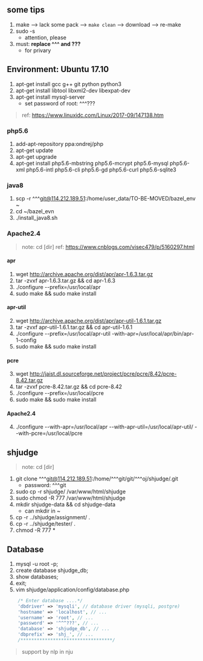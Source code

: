 ## some tips
1. make --> lack some pack --> ```make clean``` --> download --> re-make
2. sudo -s
    + attention, please
3. must: **replace ^^^ and ???**
    + for privary

## Environment: Ubuntu 17.10
1. apt-get install gcc g++ git python python3
2. apt-get install libtool libxml2-dev libexpat-dev
3. apt-get install mysql-server
    + set password of root: ^^^???

>ref: https://www.linuxidc.com/Linux/2017-09/147138.htm

### php5.6
1. add-apt-repository ppa:ondrej/php
1. apt-get update
1. apt-get upgrade
1. apt-get install php5.6-mbstring php5.6-mcrypt php5.6-mysql php5.6-xml php5.6-intl php5.6-cli php5.6-gd php5.6-curl php5.6-sqlite3

### java8
1. scp -r ^^^git@114.212.189.51:/home/user_data/TO-BE-MOVED/bazel_env ~
2. cd ~/bazel_evn
3. ./install_java8.sh

### Apache2.4
>note: cd [dir]
>ref: https://www.cnblogs.com/visec479/p/5160297.html
#### apr
1. wget http://archive.apache.org/dist/apr/apr-1.6.3.tar.gz
1. tar -zvxf apr-1.6.3.tar.gz && cd apr-1.6.3
1. ./configure --prefix=/usr/local/apr
1. sudo make && sudo make install

#### apr-util
2. wget http://archive.apache.org/dist/apr/apr-util-1.6.1.tar.gz
2. tar -zvxf apr-util-1.6.1.tar.gz && cd apr-util-1.6.1
2. ./configure --prefix=/usr/local/apr-util -with-apr=/usr/local/apr/bin/apr-1-config
2. sudo make && sudo make install

#### pcre
3. wget http://jaist.dl.sourceforge.net/project/pcre/pcre/8.42/pcre-8.42.tar.gz
3. tar -zvxf pcre-8.42.tar.gz && cd pcre-8.42
3. ./configure --prefix=/usr/local/pcre
3. sudo make && sudo make install

#### Apache2.4
4. ./configure --with-apr=/usr/local/apr --with-apr-util=/usr/local/apr-util/ --with-pcre=/usr/local/pcre

## shjudge
>note: cd [dir]
1. git clone ^^^git@114.212.189.51:/home/^^^git/git/^^^oj/shjudge/.git
    + password: ^^^git
2. sudo cp -r shjudge/ /var/www/html/shjudge
3. sudo chmod -R 777 /var/www/html/shjudge
4. mkdir shjudge-data && cd shjudge-data
    + can mkdir in ~
5. cp -r ../shjudge/assignment/ .
6. cp -r ../shjudge/tester/ .
7. chmod -R 777 *

## Database
1. mysql -u root -p;
2. create database shjudge_db;
3. show databases;
4. exit;
5. vim shjudge/application/config/database.php
```php
    /* Enter database ....*/
    'dbdriver' => 'mysqli', // database driver (mysqli, postgre)
    'hostname' => 'localhost', // ...
    'username' => 'root', // ...
    'password' => '^^^???', // ...
    'database' => 'shjudge_db', // ...
    'dbprefix' => 'shj_', // ...
    /**********************************/
```

>support by nlp in nju